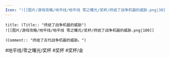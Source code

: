 ```yaml
---
Icon: "![[图片/游戏攻略/地平线/地平线 零之曙光/奖杯/终结了战争机器的威胁.png|30]]"
---
```

```ad-common-gold-trophy
title: (Title:: "终结了战争机器的威胁")
![[图片/游戏攻略/地平线/地平线 零之曙光/奖杯/终结了战争机器的威胁.png|100]]

(Comment:: "终结了古代战争机器的威胁。")
```

#地平线/零之曙光/奖杯 #奖杯 #奖杯/金
